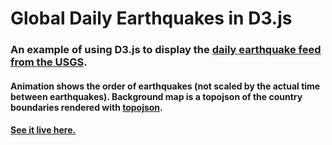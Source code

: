 
# Global Daily Earthquakes in D3.js
### An example of using D3.js to display the [daily earthquake feed from the USGS](https://earthquake.usgs.gov/earthquakes/feed/v1.0/geojson.php).

#### Animation shows the order of earthquakes (not scaled by the actual time between earthquakes).  Background map is a topojson of the country boundaries rendered with [topojson](https://github.com/topojson/topojson).

#### [See it live here.](https://ryshackleton.github.io/global_daily_earthquakes_d3/index.html)
